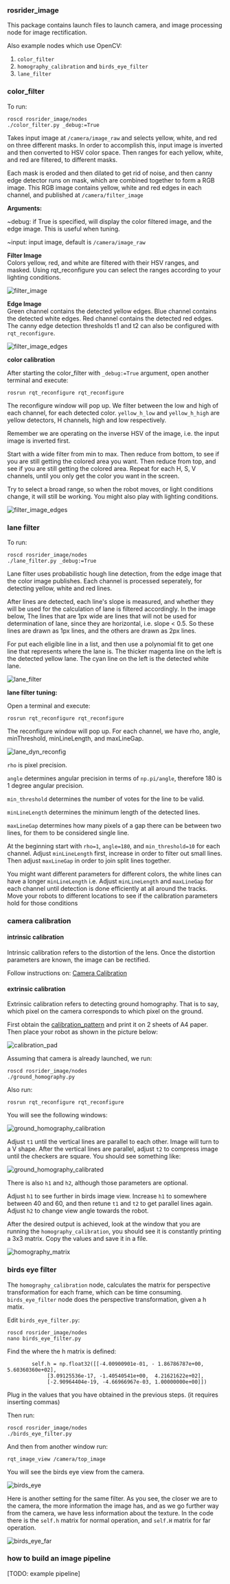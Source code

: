 ### rosrider_image 

This package contains launch files to launch camera, and image processing node for image rectification.

Also example nodes which use OpenCV:

1. `color_filter`
2. `homography_calibration` and `birds_eye_filter`
3. `lane_filter`

### color_filter

To run:  

	roscd rosrider_image/nodes
	./color_filter.py _debug:=True

Takes input image at `/camera/image_raw` and selects yellow, white, and red on three different masks. In order to accomplish this, input
image is inverted and then converted to HSV color space. Then ranges for each yellow, white, and red are filtered, to different masks.

Each mask is eroded and then dilated to get rid of noise, and then canny edge detector runs on mask, which are combined together to form a RGB image.
This RGB image contains yellow, white and red edges in each channel, and published at `/camera/filter_image`

**Arguments:**

~debug: if  True is specified, will display the color filtered image, and the edge image. This is useful when tuning.

~input: input image, default is `/camera/image_raw`

**Filter Image**  
Colors yellow, red, and white are filtered with their HSV ranges, and masked. Using rqt_reconfigure you can select the ranges according to your lighting conditions.

![filter_image](https://raw.githubusercontent.com/ROSRider/rosrider_doc/main/img/filter_image.png)

**Edge Image**  
Green channel contains the detected yellow edges. Blue channel contains the detected white edges. Red channel contains the detected red edges. The canny edge detection thresholds t1 and t2 can also be configured with `rqt_reconfigure`.

![filter_image_edges](https://raw.githubusercontent.com/ROSRider/rosrider_doc/main/img/filter_image_edges.png)


**color calibration**

After starting the color\_filter with `_debug:=True` argument, open another terminal and execute:

	rosrun rqt_reconfigure rqt_reconfigure


The reconfigure window will pop up. We filter between the low and high of each channel, for each detected color. `yellow_h_low` and `yellow_h_high` are yellow detectors, H channels, high and low respectively.

Remember we are operating on the inverse HSV of the image, i.e. the input image is inverted first.

Start with a wide filter from min to max. Then reduce from bottom, to see if you are still getting the colored area you want. Then reduce from top, and see if you are still getting the colored area. Repeat for each H, S, V channels, until you only get the color you want in the screen.

Try to select a broad range, so when the robot moves, or light conditions change, it will still be working. You might also play with lighting conditions.

![filter_image_edges](https://raw.githubusercontent.com/ROSRider/rosrider_doc/main/img/image_dyn_reconfig.png)


### lane filter

To run:  

	roscd rosrider_image/nodes
	./lane_filter.py _debug:=True

Lane filter uses probabilistic hough line detection, from the edge image that the color image publishes. Each channel is processed seperately, for detecting yellow, white and red lines.

After lines are detected, each line's slope is measured, and whether they will be used for the calculation of lane is filtered accordingly. In the image below, The lines that are 1px wide are lines that will not be used for determination of lane, since they are horizontal, i.e. slope < 0.5. So these lines are drawn as 1px lines, and the others are drawn as 2px lines.

For put each eligible line in a list, and then use a polynomial fit to get one line that represents where the lane is. The thicker magenta line on the left is the detected yellow lane. The cyan line on the left is the detected white lane.

![lane_filter](https://raw.githubusercontent.com/ROSRider/rosrider_doc/main/img/lane_filter.png)

**lane filter tuning:**

Open a terminal and execute:

	rosrun rqt_reconfigure rqt_reconfigure


The reconfigure window will pop up. For each channel, we have rho, angle, minThreshold, minLineLength, and maxLineGap.

![lane_dyn_reconfig](https://raw.githubusercontent.com/ROSRider/rosrider_doc/main/img/lane_dyn_reconfig.png)

`rho` is pixel precision.

`angle` determines angular precision in terms of `np.pi/angle`, therefore 180 is 1 degree angular precision.

`min_threshold` determines the number of votes for the line to be valid.

`minLineLength` determines the minimum length of the detected lines.

`maxLineGap` determines how many pixels of a gap there can be between two lines, for them to be considered single line.

At the beginning start with `rho=1`, `angle=180`, and `min_threshold=10` for each channel.
Adjust `minLineLength` first, increase in order to filter out small lines. Then adjust `maxLineGap` in order to join split lines together.

You might want different parameters for different colors, the white lines can have a longer `minLineLength` i.e.  Adjust `minLineLength` and `maxLineGap` for each channel until detection is done efficiently at all around the tracks. Move your robots to different locations to see if the calibration parameters hold for those conditions

### camera calibration

#### intrinsic calibration  

Intrinsic calibration refers to the distortion of the lens. Once the distortion parameters are known, the image can be rectified.

Follow instructions on: [Camera Calibration](http://wiki.ros.org/camera_calibration)

#### extrinsic calibration

Extrinsic calibration refers to detecting ground homography. That is to say, which pixel on the camera corresponds to which pixel on the ground.

First obtain the [calibration_pattern](https://raw.githubusercontent.com/duckietown/Software/master18/catkin_ws/src/00-infrastructure/duckietown/config/baseline/calibration/camera_intrinsic/calibration_pattern.pdf) and print it on 2 sheets of A4 paper. Then place your robot as shown in the picture below:

![calibration_pad](https://raw.githubusercontent.com/ROSRider/rosrider_doc/main/img/calibration_pad.png)

Assuming that camera is already launched, we run:

	roscd rosrider_image/nodes
	./ground_homography.py

Also run:

	rosrun rqt_reconfigure rqt_reconfigure

You will see the following windows:

![ground_homography_calibration](https://raw.githubusercontent.com/ROSRider/rosrider_doc/main/img/ground_homography_calibration.png)  

Adjust `t1` until the vertical lines are parallel to each other. Image will turn to a V shape. After the vertical lines are parallel, adjust `t2` to compress image until the checkers are square. You should see something like:

![ground_homography_calibrated](https://raw.githubusercontent.com/ROSRider/rosrider_doc/main/img/ground_homography_calibrated.png)

There is also `h1` and `h2`, although those parameters are optional.

Adjust `h1` to see further in birds image view. Increase `h1` to somewhere between 40 and 60, and then retune `t1` and `t2` to get parallel lines again. Adjust `h2` to change view angle towards the robot.

After the desired output is achieved, look at the window that you are running the `homography_calibration`, you should see it is constantly printing a 3x3 matrix. Copy the values and save it in a file.

![homography_matrix](https://raw.githubusercontent.com/ROSRider/rosrider_doc/main/img/homography_matrix.png)

### birds eye filter

The `homography_calibration` node, calculates the matrix for perspective transformation for each frame, which can be time consuming. `birds_eye_filter` node does the perspective transformation, given a h matix.

Edit `birds_eye_filter.py`:

	roscd rosrider_image/nodes
	nano birds_eye_filter.py


Find the where the h matrix is defined:

	        self.h = np.float32([[-4.00900901e-01, - 1.86786787e+00,  5.60360360e+02],
                 [3.09125536e-17, -1.40540541e+00,  4.21621622e+02],
                 [-2.90964404e-19, -4.66966967e-03, 1.00000000e+00]])

Plug in the values that you have obtained in the previous steps. (it requires inserting commas)

Then run:

	roscd rosrider_image/nodes
	./birds_eye_filter.py

And then from another window run:

	rqt_image_view /camera/top_image

You will see the birds eye view from the camera. 

![birds_eye](https://raw.githubusercontent.com/ROSRider/rosrider_doc/main/img/birds_eye.png)

Here is another setting for the same filter. As you see, the closer we are to the camera, the more information the image has, and as we go further way from the camera, we have less information about the texture. In the code there is the `self.h` matrix for normal operation, and `self.H` matrix for far operation.

![birds_eye_far](https://raw.githubusercontent.com/ROSRider/rosrider_doc/main/img/birds_eye_far.png)

### how to build an image pipeline

[TODO: example pipeline]


